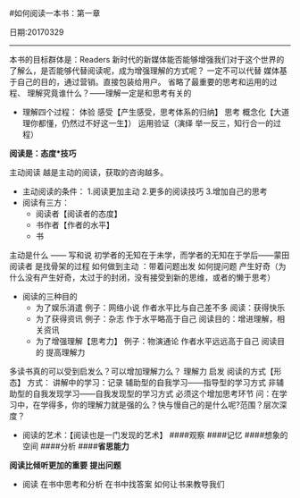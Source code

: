 #如何阅读一本书：第一章

日期:20170329

- - - - -----------------

本书的目标群体是：Readers
新时代的新媒体能否能够增强我们对于这个世界的了解么，是否能够代替阅读呢，成为增强理解的方式呢？
一定不可以代替
媒体基于自己的目的，通过营销。直接包装给用户。
省略了最重要的思考和运用的过程、
理解究竟谁什么？——理解一定是和思考有关的
- 理解四个过程：
  体验
  感受【产生感受，思考体系的归纳】
  思考 概念化【大道理你都懂，仍然过不好这一生】）
  运用验证（演绎 举一反三，知行合一的过程）

**阅读是：态度*技巧**

主动阅读 越是主动的阅读，获取的咨询越多。
- 主动阅读的条件：
1.阅读更加主动
2.更多的阅读技巧
3.增加自己的思考
- 阅读有三方：
  - 阅读者【阅读者的态度】
  - 书作者【作者的水平】
   - 书

主动是什么 ——  写和说
初学者的无知在于未学，而学者的无知在于学后——蒙田
阅读者 是找骨架的过程
如何做到主动 ：带着问题出发
如何提问题
产生好奇（为什么没有产生好奇，太过于的封闭，没有接受到新的思维，或者的懒于思考）
- 阅读的三种目的
  -  为了娱乐消遣
                例子：网络小说
                作者水平比与自己差不多
                阅读：获得快乐
  - 为了获得资讯
例子：杂志
作于水平略高于自己
阅读目的：增进理解，相关资讯
  - 为了增强理解【思考力】
例子：物演通论
作者水平远远高于自己
阅读目的 提高理解力




多读书真的可以受到启发么？可以增加理解力么？
理解力
启发
阅读的方式【形态】
方式：
讲解中的学习：记录
辅助型的自我学习——指导型的学习方式
非辅助型的自我发现学习——自我发现型的学习方式
必须这个增加思考环节
问：在学习中，在学得多，你的理解力就是强的么？快与慢自己的是什么呢?范围？层次深度？
- 阅读的艺术：【阅读也是一门发现的艺术】
####观察
####记忆
####想象的空间
####分析
####**省思能力**

**阅读比倾听更加的重要**
**提出问题**
- 阅读
在书中思考和分析
在书中找答案
如何让书来教导我们
